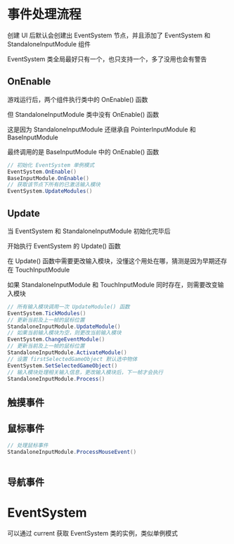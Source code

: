 # 事件处理流程

创建 UI 后默认会创建出 EventSystem 节点，并且添加了 EventSystem 和 StandaloneInputModule 组件

EventSystem 类全局最好只有一个，也只支持一个，多了没用也会有警告

## OnEnable

游戏运行后，两个组件执行类中的 OnEnable() 函数

但 StandaloneInputModule 类中没有 OnEnable() 函数

这是因为 StandaloneInputModule 还继承自 PointerInputModule 和 BaseInputModule

最终调用的是 BaseInputModule 中的 OnEnable() 函数

```c#
// 初始化 EventSystem 单例模式
EventSystem.OnEnable()
BaseInputModule.OnEnable()
// 获取该节点下所有的已激活输入模块
EventSystem.UpdateModules()
```

## Update

当 EventSystem 和 StandaloneInputModule 初始化完毕后

开始执行 EventSystem 的 Update() 函数

在 Update() 函数中需要更改输入模块，没懂这个用处在哪，猜测是因为早期还存在 TouchInputModule

如果 StandaloneInputModule 和 TouchInputModule 同时存在，则需要改变输入模块

```c#
// 所有输入模块调用一次 UpdateModule() 函数
EventSystem.TickModules()
// 更新当前及上一帧的鼠标位置
StandaloneInputModule.UpdateModule()
// 如果当前输入模块为空，则更改当前输入模块
EventSystem.ChangeEventModule()
// 更新当前及上一帧的鼠标位置
StandaloneInputModule.ActivateModule()
// 设置 firstSelectedGameObject 默认选中物体
EventSystem.SetSelectedGameObject()
// 输入模块处理相关输入信息，更改输入模块后，下一帧才会执行
StandaloneInputModule.Process()
```

## 触摸事件



## 鼠标事件

```C#
// 处理鼠标事件
StandaloneInputModule.ProcessMouseEvent()
    
```



## 导航事件



# EventSystem

可以通过 current 获取 EventSystem 类的实例，类似单例模式

